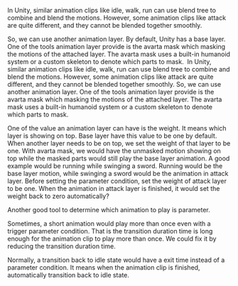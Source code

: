 In Unity, similar animation clips like idle, walk, run can use blend tree to combine and blend the motions. However, some animation clips like attack are quite different, and they cannot be blended together smoothly.  

So, we can use another animation layer. By default, Unity has a base layer. One of the tools animation layer provide is the avarta mask which masking the motions of the attached layer. The avarta mask uses a built-in humanoid system or a custom skeleton to denote which parts to mask.  In Unity, similar animation clips like idle, walk, run can use blend tree to combine and blend the motions. However, some animation clips like attack are quite different, and they cannot be blended together smoothly. So, we can use another animation layer. One of the tools animation layer provide is the avarta mask which masking the motions of the attached layer. The avarta mask uses a built-in humanoid system or a custom skeleton to denote which parts to mask. 

One of the value an animation layer can have is the weight. It means which layer is showing on top. Base layer have this value to be one by default. When another layer needs to be on top, we set the weight of that layer to be one. With avarta mask, we would have the unmasked motion showing on top while the masked parts would still play the base layer animation. A good example would be running while swinging a sword. Running would be the base layer motion, while swinging a sword would be the animation in attack layer. Before setting the parameter condition, set the weight of attack layer to be one. When the animation in attack layer is finished, it would set the weight back to zero automatically? 

Another good tool to determine which animation to play is parameter. 

Sometimes, a short animation would play more than once even with a trigger parameter condition. That is the transition duration time is long enough for the animation clip to play more than once. We could fix it by reducing the transition duration time. 

Normally, a transition back to idle state would have a exit time instead of a parameter condition. It means when the animation clip is finished, automatically transition back to idle state.